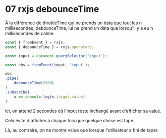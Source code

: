 # 07 rxjs debounceTime

Á la différence de throttleTime qui ne prends un data que tout les n millisecondes, debounceTime, lui ne prend un data que lorsqu'il y a eu n millisecondes de calme.

```js
const { fromEvent } = rxjs;
const { debounceTime } = rxjs.operators;

const input = document.querySelector('input');

const obs = fromEvent(input, 'input');

obs
.pipe(
	debounceTime(2000)
)
.subscribe(
	x => console.log(x.target.value)
)
```

Ici, on attend 2 secondes où l'input reste inchangé avant d'afficher sa value.

Cela évite d'afficher à chaque fois que quelque chose est tapé.

Là, au contraire, on ne montre value que lorsque l'utilisateur a fini de taper.